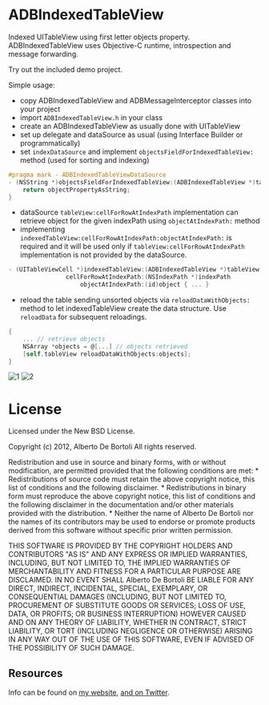 ADBIndexedTableView
===========================

Indexed UITableView using first letter objects property.
ADBIndexedTableView uses Objective-C runtime, introspection and message forwarding.

Try out the included demo project.

Simple usage:
- copy ADBIndexedTableView and ADBMessageInterceptor classes into your project
- import `ADBIndexedTableView.h` in your class
- create an ADBIndexedTableView as usually done with UITableView
- set up delegate and dataSource as usual (using Interface Builder or programmatically)
- set `indexDataSource` and implement `objectsFieldForIndexedTableView:` method (used for sorting and indexing)

``` objective-c
#pragma mark - ADBIndexedTableViewDataSource
- (NSString *)objectsFieldForIndexedTableView:(ADBIndexedTableView *)tableView {
	return objectPropertyAsString;
}
```

- dataSource `tableView:cellForRowAtIndexPath` implementation can retrieve object for the given indexPath using `objectAtIndexPath:` method
- implementing `indexedTableView:cellForRowAtIndexPath:objectAtIndexPath:` is required and it will be used only if `tableView:cellForRowAtIndexPath` implementation is not provided by the dataSource.

``` objective-c
- (UITableViewCell *)indexedTableView:(ADBIndexedTableView *)tableView
                cellForRowAtIndexPath:(NSIndexPath *)indexPath
                    objectAtIndexPath:(id)object { ... }
```

- reload the table sending unsorted objects via `reloadDataWithObjects:` method to let indexedTableView create the data structure. Use `reloadData` for subsequent reloadings.

``` objective-c
{
	... // retrieve objects
	NSArray *objects = @[...] // objects retrieved
    [self.tableView reloadDataWithObjects:objects];
}
```

![1](http://www.albertodebortoli.it/GitHub/ADBIndexedTableView/indexed_01.png)
![2](http://www.albertodebortoli.it/GitHub/ADBIndexedTableView/indexed_02.png)

# License

Licensed under the New BSD License.

Copyright (c) 2012, Alberto De Bortoli
All rights reserved.

Redistribution and use in source and binary forms, with or without
modification, are permitted provided that the following conditions are met:
    * Redistributions of source code must retain the above copyright
      notice, this list of conditions and the following disclaimer.
    * Redistributions in binary form must reproduce the above copyright
      notice, this list of conditions and the following disclaimer in the
      documentation and/or other materials provided with the distribution.
    * Neither the name of Alberto De Bortoli nor the
      names of its contributors may be used to endorse or promote products
      derived from this software without specific prior written permission.

THIS SOFTWARE IS PROVIDED BY THE COPYRIGHT HOLDERS AND CONTRIBUTORS "AS IS" AND
ANY EXPRESS OR IMPLIED WARRANTIES, INCLUDING, BUT NOT LIMITED TO, THE IMPLIED
WARRANTIES OF MERCHANTABILITY AND FITNESS FOR A PARTICULAR PURPOSE ARE
DISCLAIMED. IN NO EVENT SHALL Alberto De Bortoli BE LIABLE FOR ANY
DIRECT, INDIRECT, INCIDENTAL, SPECIAL, EXEMPLARY, OR CONSEQUENTIAL DAMAGES
(INCLUDING, BUT NOT LIMITED TO, PROCUREMENT OF SUBSTITUTE GOODS OR SERVICES;
LOSS OF USE, DATA, OR PROFITS; OR BUSINESS INTERRUPTION) HOWEVER CAUSED AND
ON ANY THEORY OF LIABILITY, WHETHER IN CONTRACT, STRICT LIABILITY, OR TORT
(INCLUDING NEGLIGENCE OR OTHERWISE) ARISING IN ANY WAY OUT OF THE USE OF THIS
SOFTWARE, EVEN IF ADVISED OF THE POSSIBILITY OF SUCH DAMAGE.

## Resources

Info can be found on [my website](http://www.albertodebortoli.it), [and on Twitter](http://twitter.com/albertodebo).